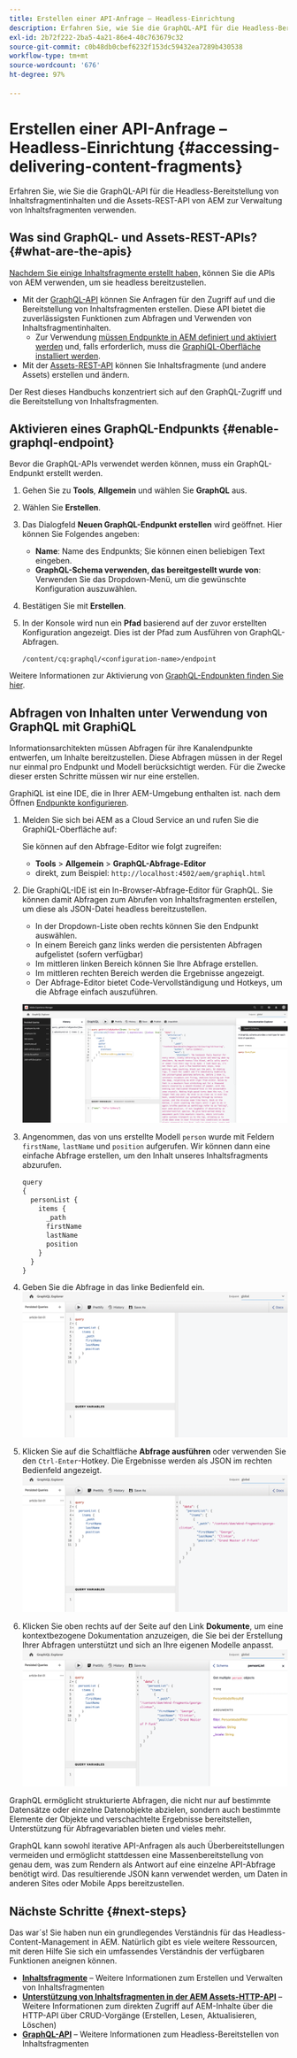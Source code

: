 ```yaml
---
title: Erstellen einer API-Anfrage – Headless-Einrichtung
description: Erfahren Sie, wie Sie die GraphQL-API für die Headless-Bereitstellung von Inhaltsfragmentinhalten und die Assets-REST-API von AEM zur Verwaltung von Inhaltsfragmenten verwenden.
exl-id: 2b72f222-2ba5-4a21-86e4-40c763679c32
source-git-commit: c0b48db0cbef6232f153dc59432ea7289b430538
workflow-type: tm+mt
source-wordcount: '676'
ht-degree: 97%

---
```


# Erstellen einer API-Anfrage – Headless-Einrichtung {#accessing-delivering-content-fragments}

Erfahren Sie, wie Sie die GraphQL-API für die Headless-Bereitstellung von Inhaltsfragmentinhalten und die Assets-REST-API von AEM zur Verwaltung von Inhaltsfragmenten verwenden.

## Was sind GraphQL- und Assets-REST-APIs? {#what-are-the-apis}

[Nachdem Sie einige Inhaltsfragmente erstellt haben,](create-content-fragment.md) können Sie die APIs von AEM verwenden, um sie headless bereitzustellen.

* Mit der [GraphQL-API](/help/headless/graphql-api/content-fragments.md) können Sie Anfragen für den Zugriff auf und die Bereitstellung von Inhaltsfragmenten erstellen. Diese API bietet die zuverlässigsten Funktionen zum Abfragen und Verwenden von Inhaltsfragmentinhalten.
   * Zur Verwendung [müssen Endpunkte in AEM definiert und aktiviert werden](/help/headless/graphql-api/graphql-endpoint.md) und, falls erforderlich, muss die [GraphiQL-Oberfläche installiert werden](/help/headless/graphql-api/graphiql-ide.md).
* Mit der [Assets-REST-API](/help/assets/content-fragments/assets-api-content-fragments.md) können Sie Inhaltsfragmente (und andere Assets) erstellen und ändern.

Der Rest dieses Handbuchs konzentriert sich auf den GraphQL-Zugriff und die Bereitstellung von Inhaltsfragmenten.

## Aktivieren eines GraphQL-Endpunkts {#enable-graphql-endpoint}

Bevor die GraphQL-APIs verwendet werden können, muss ein GraphQL-Endpunkt erstellt werden.

1. Gehen Sie zu **Tools**, **Allgemein** und wählen Sie **GraphQL** aus.
1. Wählen Sie **Erstellen**.
1. Das Dialogfeld **Neuen GraphQL-Endpunkt erstellen** wird geöffnet. Hier können Sie Folgendes angeben:
   * **Name**: Name des Endpunkts; Sie können einen beliebigen Text eingeben.
   * **GraphQL-Schema verwenden, das bereitgestellt wurde von**: Verwenden Sie das Dropdown-Menü, um die gewünschte Konfiguration auszuwählen.
1. Bestätigen Sie mit **Erstellen**.
1. In der Konsole wird nun ein **Pfad** basierend auf der zuvor erstellten Konfiguration angezeigt. Dies ist der Pfad zum Ausführen von GraphQL-Abfragen.

   ```
   /content/cq:graphql/<configuration-name>/endpoint
   ```

Weitere Informationen zur Aktivierung von [GraphQL-Endpunkten finden Sie hier](/help/headless/graphql-api/graphql-endpoint.md).

## Abfragen von Inhalten unter Verwendung von GraphQL mit GraphiQL

Informationsarchitekten müssen Abfragen für ihre Kanalendpunkte entwerfen, um Inhalte bereitzustellen. Diese Abfragen müssen in der Regel nur einmal pro Endpunkt und Modell berücksichtigt werden. Für die Zwecke dieser ersten Schritte müssen wir nur eine erstellen.

GraphiQL ist eine IDE, die in Ihrer AEM-Umgebung enthalten ist. nach dem Öffnen [Endpunkte konfigurieren](#enable-graphql-endpoint).

1. Melden Sie sich bei AEM as a Cloud Service an und rufen Sie die GraphiQL-Oberfläche auf:

   Sie können auf den Abfrage-Editor wie folgt zugreifen:

   * **Tools** > **Allgemein** > **GraphQL-Abfrage-Editor**
   * direkt, zum Beispiel: `http://localhost:4502/aem/graphiql.html`

1. Die GraphiQL-IDE ist ein In-Browser-Abfrage-Editor für GraphQL. Sie können damit Abfragen zum Abrufen von Inhaltsfragmenten erstellen, um diese als JSON-Datei headless bereitzustellen.
   * In der Dropdown-Liste oben rechts können Sie den Endpunkt auswählen.
   * In einem Bereich ganz links werden die persistenten Abfragen aufgelistet (sofern verfügbar)
   * Im mittleren linken Bereich können Sie Ihre Abfrage erstellen.
   * Im mittleren rechten Bereich werden die Ergebnisse angezeigt.
   * Der Abfrage-Editor bietet Code-Vervollständigung und Hotkeys, um die Abfrage einfach auszuführen.

   ![GraphiQL-Editor](../assets/graphiql.png)

1. Angenommen, das von uns erstellte Modell `person` wurde mit Feldern `firstName`, `lastName` und `position` aufgerufen. Wir können dann eine einfache Abfrage erstellen, um den Inhalt unseres Inhaltsfragments abzurufen.

   ```text
   query 
   {
     personList {
       items {
         _path
         firstName
         lastName
         position
       }
     }
   }
   ```

1. Geben Sie die Abfrage in das linke Bedienfeld ein.
   ![GraphiQL-Abfrage](../assets/graphiql-query.png)

1. Klicken Sie auf die Schaltfläche **Abfrage ausführen** oder verwenden Sie den `Ctrl-Enter`-Hotkey. Die Ergebnisse werden als JSON im rechten Bedienfeld angezeigt.
   ![GraphiQL-Ergebnisse](../assets/graphiql-results.png)

1. Klicken Sie oben rechts auf der Seite auf den Link **Dokumente**, um eine kontextbezogene Dokumentation anzuzeigen, die Sie bei der Erstellung Ihrer Abfragen unterstützt und sich an Ihre eigenen Modelle anpasst.
   ![GraphiQL-Dokumentation](../assets/graphiql-documentation.png)

GraphQL ermöglicht strukturierte Abfragen, die nicht nur auf bestimmte Datensätze oder einzelne Datenobjekte abzielen, sondern auch bestimmte Elemente der Objekte und verschachtelte Ergebnisse bereitstellen, Unterstützung für Abfragevariablen bieten und vieles mehr.

GraphQL kann sowohl iterative API-Anfragen als auch Überbereitstellungen vermeiden und ermöglicht stattdessen eine Massenbereitstellung von genau dem, was zum Rendern als Antwort auf eine einzelne API-Abfrage benötigt wird. Das resultierende JSON kann verwendet werden, um Daten in anderen Sites oder Mobile Apps bereitzustellen.

## Nächste Schritte {#next-steps}

Das war´s! Sie haben nun ein grundlegendes Verständnis für das Headless-Content-Management in AEM. Natürlich gibt es viele weitere Ressourcen, mit deren Hilfe Sie sich ein umfassendes Verständnis der verfügbaren Funktionen aneignen können.

* **[Inhaltsfragmente](/help/sites-cloud/administering/content-fragments/content-fragments.md)** – Weitere Informationen zum Erstellen und Verwalten von Inhaltsfragmenten
* **[Unterstützung von Inhaltsfragmenten in der AEM Assets-HTTP-API](/help/assets/content-fragments/assets-api-content-fragments.md)** – Weitere Informationen zum direkten Zugriff auf AEM-Inhalte über die HTTP-API über CRUD-Vorgänge (Erstellen, Lesen, Aktualisieren, Löschen)
* **[GraphQL-API](/help/headless/graphql-api/content-fragments.md)** – Weitere Informationen zum Headless-Bereitstellen von Inhaltsfragmenten
